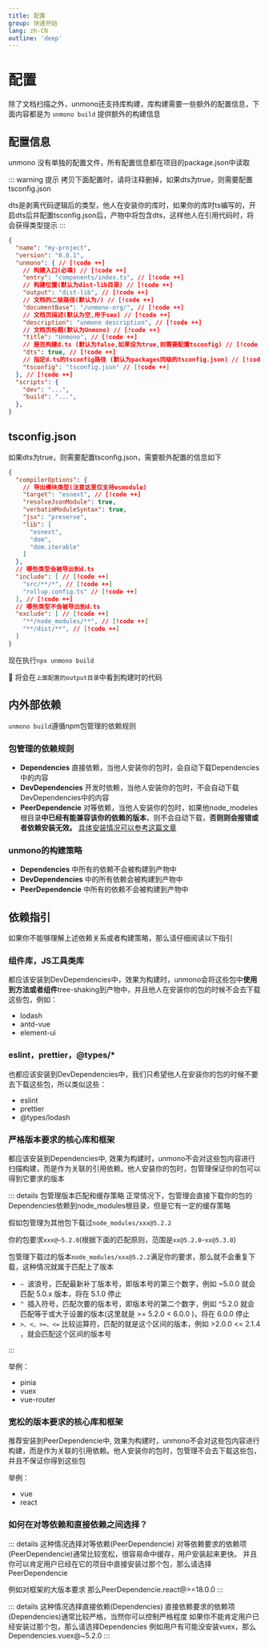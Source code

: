 ```yaml
---
title: 配置
group: 快速开始
lang: zh-CN
outline: 'deep'
---
```


# 配置
除了文档扫描之外，unmono还支持库构建，库构建需要一些额外的配置信息，下面内容都是为 `unmono build` 提供额外的构建信息

## 配置信息
unmono 没有单独的配置文件，所有配置信息都在项目的package.json中读取

::: warning 提示
拷贝下面配置时，请将注释删掉，如果dts为true，则需要配置tsconfig.json

dts是剥离代码逻辑后的类型，他人在安装你的库时，如果你的库时ts编写的，开启dts后并配置tsconfig.json后，产物中将包含dts，这样他人在引用代码时，将会获得类型提示
:::

```json
{
  "name": "my-project",
  "version": "0.0.1",
  "unmono": { // [!code ++]
    // 构建入口(必填) // [!code ++]
    "entry": "components/index.ts", // [!code ++]
    // 构建位置(默认为dist-lib目录) // [!code ++]
    "output": "dist-lib", // [!code ++]
    // 文档的二级路径(默认为/) // [!code ++]
    "documentBase": "/unmono-org/", // [!code ++]
    // 文档页描述(默认为空,用于seo) // [!code ++]
    "description": "unmono description", // [!code ++]
    // 文档页标题(默认为Unmono) // [!code ++]
    "title": "Unmono", // [!code ++]
    // 是否构建d.ts (默认为false,如果设为true,则需要配置tsconfig) // [!code ++]
    "dts": true, // [!code ++]
    // 指定d.ts的tsconfig路径 (默认为packages同级的tsconfig.json) // [!code ++]
    "tsconfig": "tsconfig.json" // [!code ++]
  }, // [!code ++]
  "scripts": {
    "dev": "...",
    "build": "...",
  },
}
```
## tsconfig.json

如果dts为true，则需要配置tsconfig.json，需要额外配置的信息如下

```json
{
  "compilerOptions": {
    // 导出模块类型(注意这里仅支持esmodule) 
    "target": "esnext", // [!code ++]
    "resolveJsonModule": true,
    "verbatimModuleSyntax": true,
    "jsx": "preserve",
    "lib": [
      "esnext",
      "dom",
      "dom.iterable"
    ]
  },
  // 哪些类型会被导出到d.ts 
  "include": [ // [!code ++]
    "src/**/*", // [!code ++]
    "rollup.config.ts" // [!code ++]
  ], // [!code ++]
  // 哪些类型不会被导出到d.ts 
  "exclude": [ // [!code ++]
    "**/node_modules/**", // [!code ++]
    "**/dist/**", // [!code ++]
  ]
}
```

现在执行`npx unmono build`

🎉 将会在`上面配置的output目录`中看到构建时的代码

## 内外部依赖

`unmono build`遵循npm包管理的依赖规则

### 包管理的依赖规则

- **Dependencies** 直接依赖，当他人安装你的包时，会自动下载Dependencies中的内容
- **DevDependencies** 开发时依赖，当他人安装你的包时，不会自动下载DevDependencies中的内容
- **PeerDependencie** 对等依赖，当他人安装你的包时，如果他node_modeles根目录**中已经有能兼容该你的依赖的版本**，则不会自动下载，**否则则会报错或者依赖安装无效。** [具体安装情况可以参考这篇文章](https://juejin.cn/post/7170716245762048036#heading-1)



### unmono的构建策略

- **Dependencies** 中所有的依赖不会被构建到产物中
- **DevDependencies** 中的所有依赖会被构建到产物中
- **PeerDependencie** 中所有的依赖不会被构建到产物中


## 依赖指引
如果你不能够理解上述依赖关系或者构建策略，那么请仔细阅读以下指引

### 组件库，JS工具类库
都应该安装到DevDependencies中，效果为构建时，unmono会将这些包中**使用到方法或者组件**tree-shaking到产物中，并且他人在安装你的包的时候不会去下载这些包，例如：

* lodash
* antd-vue
* element-ui

### eslint，prettier，@types/*
也都应该安装到DevDependencies中，我们只希望他人在安装你的包的时候不要去下载这些包，所以类似这些：

* eslint
* prettier
* @types/lodash

### 严格版本要求的核心库和框架 

都应该安装到Dependencies中, 效果为构建时，unmono不会对这些包内容进行扫描构建，而是作为关联的引用依赖。他人安装你的包时，包管理保证你的包可以得到它要求的版本

::: details 包管理版本匹配和缓存策略
正常情况下，包管理会直接下载你的包的Dependencies依赖到node_modules根目录，但是它有一定的缓存策略

假如包管理为其他包下载过`node_modules/xxx@5.2.2`

你的包要求`xxx@~5.2.0`(根据下面的匹配原则，范围是`xx@5.2.0`-`xx@5.3.0`)

包管理下载过的版本`node_modules/xxx@5.2.2`满足你的要求，那么就不会重复下载，这种情况就属于匹配上了版本

* `~ `波浪号，匹配最新补丁版本号，即版本号的第三个数字，例如 ~5.0.0 就会匹配 5.0.x 版本，将在 5.1.0 停止
* `^ `插入符号，匹配次要的版本号，即版本号的第二个数字，例如 ^5.2.0 就会匹配等于或大于设置的版本(这里就是 >= 5.2.0 < 6.0.0 )，将在 6.0.0 停止
* `>、<、>=、<=` 比较运算符，匹配的就是这个区间的版本，例如 >2.0.0 <= 2.1.4 ，就会匹配这个区间的版本号

:::

举例：
* pinia
* vuex
* vue-router

### 宽松的版本要求的核心库和框架

推荐安装到PeerDependencie中, 效果为构建时，unmono不会对这些包内容进行构建，而是作为关联的引用依赖。他人安装你的包时，包管理不会去下载这些包，并且不保证你得到这些包

举例：
* vue
* react


### 如何在对等依赖和直接依赖之间选择？

::: details 这种情况选择对等依赖(PeerDependencie)
对等依赖要求的依赖项(PeerDependencie)通常比较宽松，很容易命中缓存，用户安装起来更快。
并且你可以肯定用户已经在它的项目中直接安装过那个包，那么请选择PeerDependencie

例如对框架的大版本要求 那么PeerDependencie.react@>=18.0.0
:::


::: details 这种情况选择直接依赖(Dependencies)
直接依赖要求的依赖项(Dependencies)通常比较严格，当然你可以控制严格程度
如果你不能肯定用户已经安装过那个包，那么请选择Dependencies
例如用户有可能没安装vuex，那么Dependencies.vuex@~5.2.0
:::







